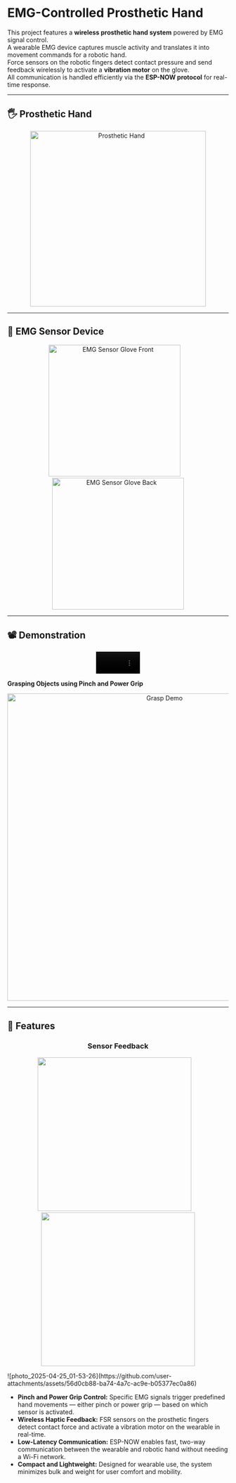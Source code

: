 # EMG-Controlled Prosthetic Hand

This project features a **wireless prosthetic hand system** powered by EMG signal control.  
A wearable EMG device captures muscle activity and translates it into movement commands for a robotic hand.  
Force sensors on the robotic fingers detect contact pressure and send feedback wirelessly to activate a **vibration motor** on the glove.  
All communication is handled efficiently via the **ESP-NOW protocol** for real-time response.

---

## 🖐️ Prosthetic Hand

<p align="center">
  <img width="400" alt="Prosthetic Hand" src="https://github.com/user-attachments/assets/3f7c741d-932a-406e-aa4f-482295ec2772" />
</p>

---

## 🧤 EMG Sensor Device

<p align="center">
  <img width="300" alt="EMG Sensor Glove Front" src="https://github.com/user-attachments/assets/8de45357-c73d-4ae2-bb90-283512019173" />
  &nbsp;&nbsp;&nbsp;
  <img width="300" alt="EMG Sensor Glove Back" src="https://github.com/user-attachments/assets/22d92ef4-f10d-440e-9ab8-04a788641ba1" />
</p>

---

## 📽️ Demonstration


<p align="center">
  <video src="https://github.com/user-attachments/assets/7f13d15d-7b53-4090-8c28-4c555c97ecc5" autoplay loop muted playsinline width="100"></video>
</p>


**Grasping Objects using Pinch and Power Grip**


<p align="center">
  <img width="700" alt="Grasp Demo" src="https://github.com/user-attachments/assets/c35c996a-1444-4b48-808f-dfc08860345b" />
</p>


---

## 🧠 Features
<h3 align="center">Sensor Feedback</h3>

<p align="center">
  <img src="https://github.com/user-attachments/assets/780776b2-6f83-41ed-af58-4b2ff6226d09" width="350" />
  &nbsp;&nbsp;&nbsp;
  <img src="https://github.com/user-attachments/assets/b8394736-d9b1-4a1b-b97f-0292cb9dd101" width="350" />
</p>
![photo_2025-04-25_01-53-26](https://github.com/user-attachments/assets/56d0cb88-ba74-4a7c-ac9e-b05377ec0a86)

- **Pinch and Power Grip Control:** Specific EMG signals trigger predefined hand movements — either pinch or power grip — based on which sensor is activated.
- **Wireless Haptic Feedback:** FSR sensors on the prosthetic fingers detect contact force and activate a vibration motor on the wearable in real-time.
- **Low-Latency Communication:** ESP-NOW enables fast, two-way communication between the wearable and robotic hand without needing a Wi-Fi network.
- **Compact and Lightweight:** Designed for wearable use, the system minimizes bulk and weight for user comfort and mobility.

